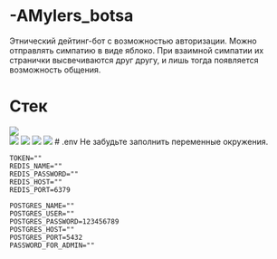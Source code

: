 # -AMylers_botsa
Этнический дейтинг-бот с возможностью авторизации. Можно отправлять симпатию в виде яблоко. При взаимной симпатии их странички высвечиваются друг другу, и лишь тогда появляется возможность общения.

# Стек
<img src="https://capsule-render.vercel.app/api?type=venom&height=200&color=gradient&text=AMylers&fontColor=082567&fontAlign=50&section=header&animation=fadeIn&stroke=FBCEB1"/>
<div>
  <img src="https://img.shields.io/badge/Python-FFD43B?style=for-the-badge&logo=python&logoColor=blue" />
  <img src="https://img.shields.io/badge/redis-%23DD0031.svg?&style=for-the-badge&logo=redis&logoColor=white" />
  <img src="https://img.shields.io/badge/PostgreSQL-316192?style=for-the-badge&logo=postgresql&logoColor=white">
  <img src="https://img.shields.io/badge/Docker-2CA5E0?style=for-the-badge&logo=docker&logoColor=white" />
# .env
Не забудьте заполнить переменные окружения. 

```
TOKEN=""
REDIS_NAME=""
REDIS_PASSWORD=""
REDIS_HOST=""
REDIS_PORT=6379

POSTGRES_NAME=""
POSTGRES_USER=""
POSTGRES_PASSWORD=123456789
POSTGRES_HOST=""
POSTGRES_PORT=5432
PASSWORD_FOR_ADMIN=""

```

<div/>

